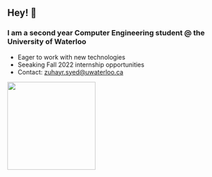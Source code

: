 ## Hey! 👋

### I am a second year Computer Engineering student @ the University of Waterloo

- Eager to work with new technologies
- Seeaking Fall 2022 internship opportunities 
- Contact: zuhayr.syed@uwaterloo.ca 

<img align="center" src="https://c.tenor.com/zdmZmDGlasEAAAAM/typing-man-typing.gif" width="200px"/>
